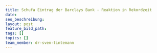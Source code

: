```yaml
---
title: Schufa Eintrag der Barclays Bank - Reaktion in Rekordzeit
date:
seo_beschreibung:
layout: post
feature_bild_path:
tags: []
topics: []
team_member: dr-sven-tintemann
---
```

